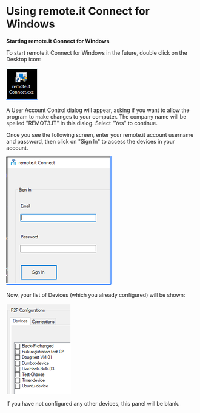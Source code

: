 # Using remote.it Connect for Windows

**Starting remote.it Connect for Windows**

To start remote.it Connect for Windows in the future, double click on the Desktop icon:

![](../../.gitbook/assets/image%20%2865%29.png)

A User Account Control dialog will appear, asking if you want to allow the program to make changes to your computer.  The company name will be spelled "REMOT3.IT" in this dialog. Select "Yes" to continue.

Once you see the following screen, enter your remote.it account username and password, then click on "Sign In" to access the devices in your account.

![](../../.gitbook/assets/image%20%2898%29.png)

Now, your list of Devices \(which you already configured\) will be shown:

![](../../.gitbook/assets/image%20%2843%29.png)

If you have not configured any other devices, this panel will be blank.

